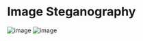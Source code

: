 # Image Steganography
![image](https://github.com/Neeru2001/Image-Steganography-using-Cryptography/assets/141095490/eb32efda-098e-4783-b379-537c3c95fdfb)
![image](https://github.com/Neeru2001/Image-Steganography-using-Cryptography/assets/141095490/6e3de0c3-29af-4ea5-97ce-f5f0132a6061)
